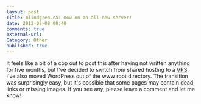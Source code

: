 ```yaml
---
layout: post
Title: mlindgren.ca: now on an all-new server!
date: 2012-08-08 00:40
comments: true
external-url:
Category: Other
published: true
---
```

It feels like a bit of a cop out to post this after having not written anything
for five months, but I've decided to switch from shared hosting to a <acronym
title="Virtual Private Server">VPS</acronym>.  I've also moved WordPress out of the www root directory.  The transition was surprisingly easy, but it's possible that some pages may contain dead links or missing images.  If you see any, please leave a comment and let me know!
